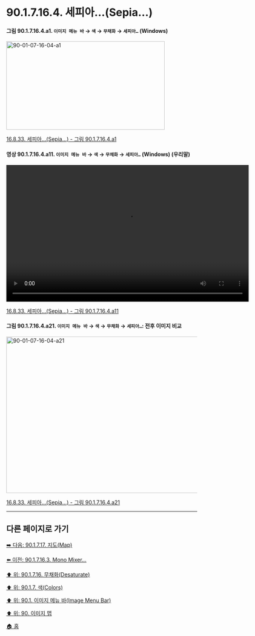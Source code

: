 # 90.1.7.16.4. 세피아…(Sepia…)

<a id="90-01-07-16-04-a1"></a>

#### 그림 90.1.7.16.4.a1. `이미지 메뉴 바` → `색` → `무채화` → `세피아…` (Windows)
<img width="418" height="233" alt="90-01-07-16-04-a1" src="https://github.com/user-attachments/assets/cb3709b7-5cc0-4ec9-b9e0-c67545665148" />

[16.8.33. 세피아…(Sepia…) - 그림 90.1.7.16.4.a1](./16-08-33-00-sepia.md#90-01-07-16-04-a1)

<a id="90-01-07-16-04-a11"></a>

#### 영상 90.1.7.16.4.a11. `이미지 메뉴 바` → `색` → `무채화` → `세피아…` (Windows) (우리말)
<video controls="controls" width="640" height="360" src="https://github.com/user-attachments/assets/da988af1-49ab-4bec-9ea5-03d9b0b299a3"></video>

[16.8.33. 세피아…(Sepia…) - 그림 90.1.7.16.4.a11](./16-08-33-00-sepia.md#90-01-07-16-04-a11)

<a id="90-01-07-16-04-a21"></a>

#### 그림 90.1.7.16.4.a21. `이미지 메뉴 바` → `색` → `무채화` → `세피아…`: 전후 이미지 비교
<img width="640" height="412" alt="90-01-07-16-04-a21" src="https://github.com/user-attachments/assets/89643662-4d38-49f6-bfab-8e76fdce894a" />

[16.8.33. 세피아…(Sepia…) - 그림 90.1.7.16.4.a21](./16-08-33-00-sepia.md#90-01-07-16-04-a21)

***

## 다른 페이지로 가기

[➡️ 다음: 90.1.7.17. 지도(Map)](./90-01-07-17-00-map.md)

[⬅️ 이전: 90.1.7.16.3. Mono Mixer…](./90-01-07-16-03-mono_mixer.md)

[⬆️ 위: 90.1.7.16. 무채화(Desaturate)](./90-01-07-16-00-desaturate.md)

[⬆️ 위: 90.1.7. 색(Colors)](./90-01-07-00-colors.md)

[⬆️ 위: 90.1. 이미지 메뉴 바(Image Menu Bar)](./90-01-00-image-menu-bar.md)

[⬆️ 위: 90. 이미지 맵](./90-00-image-map.md)

[🏠 홈](./00-home.md)